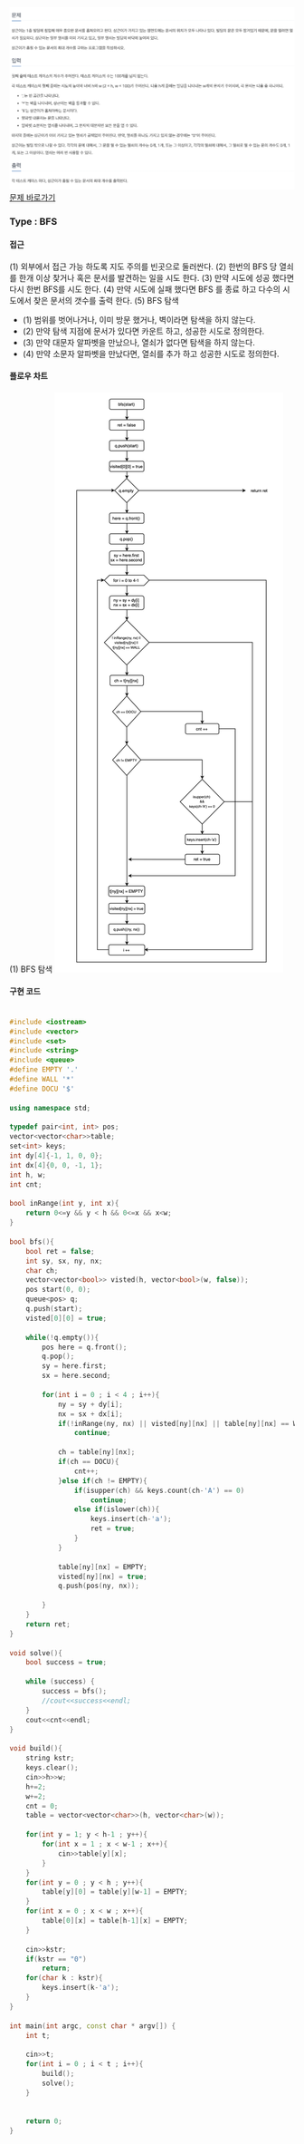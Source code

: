 ![Problem](https://raw.githubusercontent.com/seongjinkime/problem-solving/master/images/9328.png)
[문제 바로가기](https://www.acmicpc.net/problem/9328)
### Type : BFS

#### 접근
(1) 외부에서 접근 가능 하도록 지도 주의를 빈곳으로 둘러싼다.
(2) 한번의 BFS 당 열쇠를 한개 이상 찾거나 혹은 문서를 발견하는 일을 시도 한다.
(3) 만약 시도에 성공 했다면 다시 한번 BFS를 시도 한다.
(4) 만약 시도에 실패 했다면 BFS 를 종료 하고 다수의 시도에서 찾은 문서의 갯수를 출력 한다.
(5) BFS 탐색  
  * (1) 범위를 벗어나거나, 이미 방문 했거나, 벽이라면 탐색을 하지 않는다.
  * (2) 만약 탐색 지점에 문서가 있다면 카운트 하고, 성공한 시도로 정의한다.
  * (3) 만약 대문자 알파벳을 만났으나, 열쇠가 없다면 탐색을 하지 않는다.
  * (4) 만약 소문자 알파벳을 만났다면, 열쇠를 추가 하고 성공한 시도로 정의한다.

#### 플로우 차트
(1) BFS 탐색
![Problem](https://raw.githubusercontent.com/seongjinkime/problem-solving/master/images/9328_BFS.png)


#### 구현 코드



```cpp

#include <iostream>
#include <vector>
#include <set>
#include <string>
#include <queue>
#define EMPTY '.'
#define WALL '*'
#define DOCU '$'

using namespace std;

typedef pair<int, int> pos;
vector<vector<char>>table;
set<int> keys;
int dy[4]{-1, 1, 0, 0};
int dx[4]{0, 0, -1, 1};
int h, w;
int cnt;

bool inRange(int y, int x){
    return 0<=y && y < h && 0<=x && x<w;
}

bool bfs(){
    bool ret = false;
    int sy, sx, ny, nx;
    char ch;
    vector<vector<bool>> visted(h, vector<bool>(w, false));
    pos start(0, 0);
    queue<pos> q;
    q.push(start);
    visted[0][0] = true;

    while(!q.empty()){
        pos here = q.front();
        q.pop();
        sy = here.first;
        sx = here.second;

        for(int i = 0 ; i < 4 ; i++){
            ny = sy + dy[i];
            nx = sx + dx[i];
            if(!inRange(ny, nx) || visted[ny][nx] || table[ny][nx] == WALL)
                continue;

            ch = table[ny][nx];
            if(ch == DOCU){
                cnt++;
            }else if(ch != EMPTY){
                if(isupper(ch) && keys.count(ch-'A') == 0)
                    continue;
                else if(islower(ch)){
                    keys.insert(ch-'a');
                    ret = true;
                }
            }

            table[ny][nx] = EMPTY;
            visted[ny][nx] = true;
            q.push(pos(ny, nx));

        }
    }
    return ret;
}

void solve(){
    bool success = true;

    while (success) {
        success = bfs();
        //cout<<success<<endl;
    }
    cout<<cnt<<endl;
}

void build(){
    string kstr;
    keys.clear();
    cin>>h>>w;
    h+=2;
    w+=2;
    cnt = 0;
    table = vector<vector<char>>(h, vector<char>(w));

    for(int y = 1; y < h-1 ; y++){
        for(int x = 1 ; x < w-1 ; x++){
            cin>>table[y][x];
        }
    }
    for(int y = 0 ; y < h ; y++){
        table[y][0] = table[y][w-1] = EMPTY;
    }
    for(int x = 0 ; x < w ; x++){
        table[0][x] = table[h-1][x] = EMPTY;
    }

    cin>>kstr;
    if(kstr == "0")
        return;
    for(char k : kstr){
        keys.insert(k-'a');
    }
}

int main(int argc, const char * argv[]) {
    int t;

    cin>>t;
    for(int i = 0 ; i < t ; i++){
        build();
        solve();
    }


    return 0;
}

```
